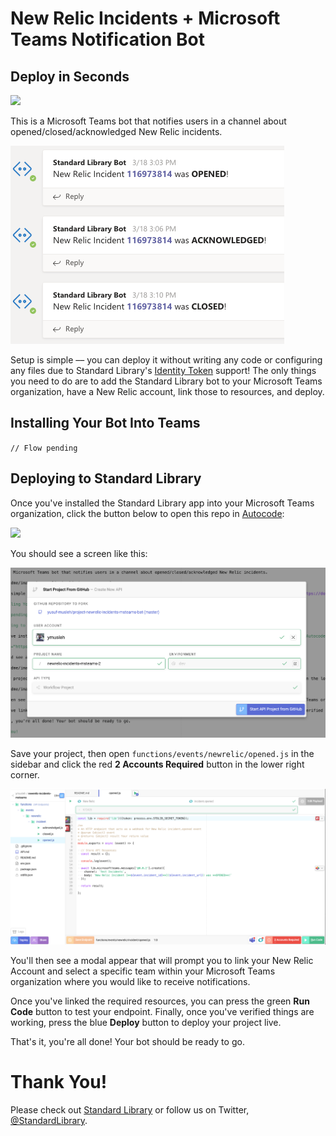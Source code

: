 # New Relic Incidents + Microsoft Teams Notification Bot

## Deploy in Seconds

[<img src="https://deploy.stdlib.com/static/images/deploy.svg?" width="192">](https://deploy.stdlib.com/)

This is a Microsoft Teams bot that notifies users in a channel about opened/closed/acknowledged New Relic incidents.

![](./readme/images/new-relic-incident-message.png)

Setup is simple –– you can deploy it without writing any code or configuring any files due to Standard Library's [Identity Token](https://docs.stdlib.com/identity-management-sso-for-apis/what-is-an-identity-token/) support! The only things you need to do are to add the Standard Library bot to your Microsoft Teams organization, have a New Relic account, link those to resources, and deploy.

## Installing Your Bot Into Teams

`// Flow pending`

## Deploying to Standard Library

Once you've installed the Standard Library app into your Microsoft Teams organization, click the button below to open this repo in [Autocode](https://autocode.stdlib.com/):

[<img src="https://deploy.stdlib.com/static/images/deploy.svg?" width="192">](https://deploy.stdlib.com/)

You should see a screen like this:

![](./readme/images/deploy-github-modal.png)

Save your project, then open `functions/events/newrelic/opened.js` in the sidebar and click the red **2 Accounts Required** button in the lower right corner.

![](./readme/images/active-endpoint.png)

You'll then see a modal appear that will prompt you to link your New Relic Account and select a specific team within your Microsoft Teams organization where you would like to receive notifications.

Once you've linked the required resources, you can press the green **Run Code** button to test your endpoint. Finally, once you've verified things are working, press the blue **Deploy** button to deploy your project live.

That's it, you're all done! Your bot should be ready to go.

# Thank You!

Please check out [Standard Library](https://stdlib.com/) or follow us on Twitter,
[@StandardLibrary](https://twitter.com/@StandardLibrary).
